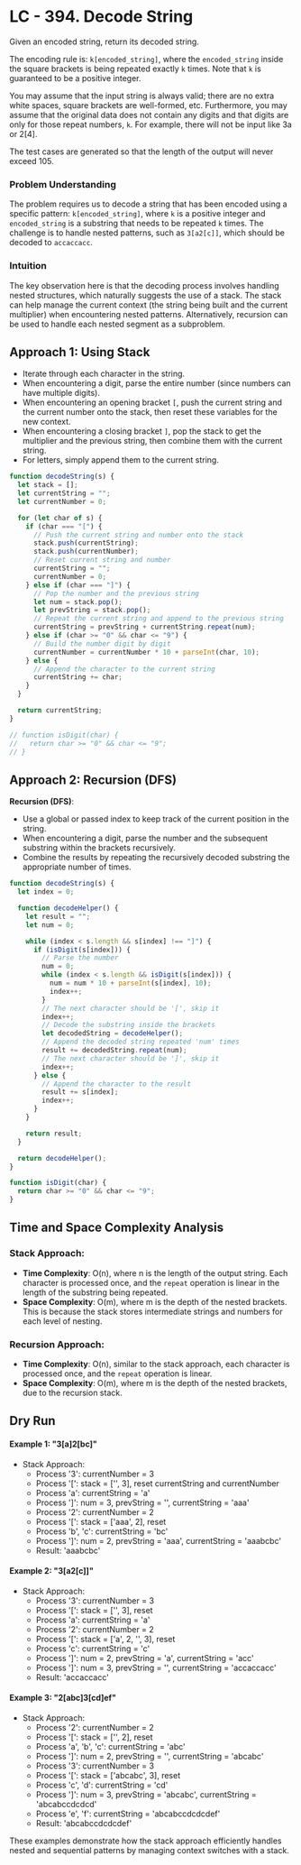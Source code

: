 # LC - 394. Decode String

Given an encoded string, return its decoded string.

The encoding rule is: `k[encoded_string]`, where the `encoded_string` inside the square brackets is being repeated exactly `k` times. Note that `k` is guaranteed to be a positive integer.

You may assume that the input string is always valid; there are no extra white spaces, square brackets are well-formed, etc. Furthermore, you may assume that the original data does not contain any digits and that digits are only for those repeat numbers, `k`. For example, there will not be input like 3a or 2[4].

The test cases are generated so that the length of the output will never exceed 105.

### Problem Understanding

The problem requires us to decode a string that has been encoded using a specific pattern: `k[encoded_string]`, where `k` is a positive integer and `encoded_string` is a substring that needs to be repeated `k` times. The challenge is to handle nested patterns, such as `3[a2[c]]`, which should be decoded to `accaccacc`.

### Intuition

The key observation here is that the decoding process involves handling nested structures, which naturally suggests the use of a stack. The stack can help manage the current context (the string being built and the current multiplier) when encountering nested patterns. Alternatively, recursion can be used to handle each nested segment as a subproblem.

## Approach 1: Using Stack

- Iterate through each character in the string.
- When encountering a digit, parse the entire number (since numbers can have multiple digits).
- When encountering an opening bracket `[`, push the current string and the current number onto the stack, then reset these variables for the new context.
- When encountering a closing bracket `]`, pop the stack to get the multiplier and the previous string, then combine them with the current string.
- For letters, simply append them to the current string.

```javascript
function decodeString(s) {
  let stack = [];
  let currentString = "";
  let currentNumber = 0;

  for (let char of s) {
    if (char === "[") {
      // Push the current string and number onto the stack
      stack.push(currentString);
      stack.push(currentNumber);
      // Reset current string and number
      currentString = "";
      currentNumber = 0;
    } else if (char === "]") {
      // Pop the number and the previous string
      let num = stack.pop();
      let prevString = stack.pop();
      // Repeat the current string and append to the previous string
      currentString = prevString + currentString.repeat(num);
    } else if (char >= "0" && char <= "9") {
      // Build the number digit by digit
      currentNumber = currentNumber * 10 + parseInt(char, 10);
    } else {
      // Append the character to the current string
      currentString += char;
    }
  }

  return currentString;
}

// function isDigit(char) {
//   return char >= "0" && char <= "9";
// }
```

## Approach 2: Recursion (DFS)

**Recursion (DFS)**:

- Use a global or passed index to keep track of the current position in the string.
- When encountering a digit, parse the number and the subsequent substring within the brackets recursively.
- Combine the results by repeating the recursively decoded substring the appropriate number of times.

```javascript
function decodeString(s) {
  let index = 0;

  function decodeHelper() {
    let result = "";
    let num = 0;

    while (index < s.length && s[index] !== "]") {
      if (isDigit(s[index])) {
        // Parse the number
        num = 0;
        while (index < s.length && isDigit(s[index])) {
          num = num * 10 + parseInt(s[index], 10);
          index++;
        }
        // The next character should be '[', skip it
        index++;
        // Decode the substring inside the brackets
        let decodedString = decodeHelper();
        // Append the decoded string repeated 'num' times
        result += decodedString.repeat(num);
        // The next character should be ']', skip it
        index++;
      } else {
        // Append the character to the result
        result += s[index];
        index++;
      }
    }

    return result;
  }

  return decodeHelper();
}

function isDigit(char) {
  return char >= "0" && char <= "9";
}
```

## Time and Space Complexity Analysis

### Stack Approach:

- **Time Complexity**: O(n), where n is the length of the output string. Each character is processed once, and the `repeat` operation is linear in the length of the substring being repeated.
- **Space Complexity**: O(m), where m is the depth of the nested brackets. This is because the stack stores intermediate strings and numbers for each level of nesting.

### Recursion Approach:

- **Time Complexity**: O(n), similar to the stack approach, each character is processed once, and the `repeat` operation is linear.
- **Space Complexity**: O(m), where m is the depth of the nested brackets, due to the recursion stack.

## Dry Run

#### Example 1: "3[a]2[bc]"

- Stack Approach:
  - Process '3': currentNumber = 3
  - Process '[': stack = ['', 3], reset currentString and currentNumber
  - Process 'a': currentString = 'a'
  - Process ']': num = 3, prevString = '', currentString = 'aaa'
  - Process '2': currentNumber = 2
  - Process '[': stack = ['aaa', 2], reset
  - Process 'b', 'c': currentString = 'bc'
  - Process ']': num = 2, prevString = 'aaa', currentString = 'aaabcbc'
  - Result: 'aaabcbc'

#### Example 2: "3[a2[c]]"

- Stack Approach:
  - Process '3': currentNumber = 3
  - Process '[': stack = ['', 3], reset
  - Process 'a': currentString = 'a'
  - Process '2': currentNumber = 2
  - Process '[': stack = ['a', 2, '', 3], reset
  - Process 'c': currentString = 'c'
  - Process ']': num = 2, prevString = 'a', currentString = 'acc'
  - Process ']': num = 3, prevString = '', currentString = 'accaccacc'
  - Result: 'accaccacc'

#### Example 3: "2[abc]3[cd]ef"

- Stack Approach:
  - Process '2': currentNumber = 2
  - Process '[': stack = ['', 2], reset
  - Process 'a', 'b', 'c': currentString = 'abc'
  - Process ']': num = 2, prevString = '', currentString = 'abcabc'
  - Process '3': currentNumber = 3
  - Process '[': stack = ['abcabc', 3], reset
  - Process 'c', 'd': currentString = 'cd'
  - Process ']': num = 3, prevString = 'abcabc', currentString = 'abcabccdcdcd'
  - Process 'e', 'f': currentString = 'abcabccdcdcdef'
  - Result: 'abcabccdcdcdef'

These examples demonstrate how the stack approach efficiently handles nested and sequential patterns by managing context switches with a stack.
